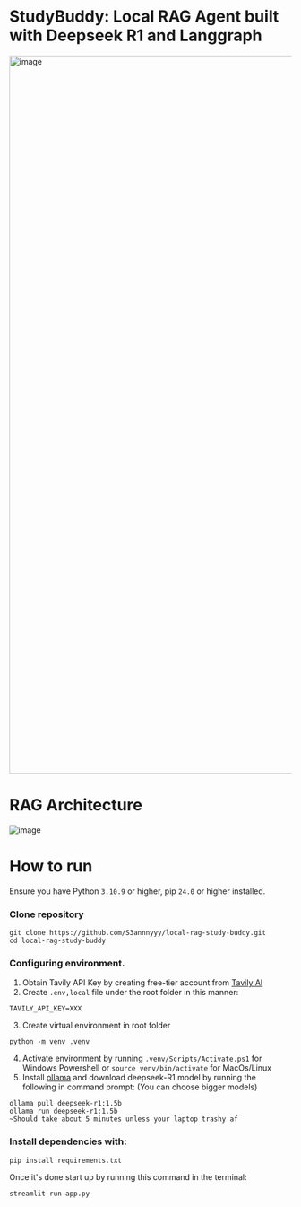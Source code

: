 # StudyBuddy: Local RAG Agent built with Deepseek R1 and Langgraph
<img width="1280" alt="image" src="https://github.com/user-attachments/assets/558e19c7-11a4-4afd-a87f-0a8c75457c32" />

# RAG Architecture
![image](https://github.com/user-attachments/assets/9fa3b5b3-ac08-4e2c-9ab1-ece947ef0b41)

# How to run
Ensure you have Python `3.10.9` or higher, pip `24.0` or higher installed.

### Clone repository
```
git clone https://github.com/S3annnyyy/local-rag-study-buddy.git
cd local-rag-study-buddy 
```

### Configuring environment.
1. Obtain Tavily API Key by creating free-tier account from [Tavily AI](https://tavily.com/)
2. Create `.env,local` file under the root folder in this manner:
```
TAVILY_API_KEY=XXX
```
3. Create virtual environment in root folder
```
python -m venv .venv
```
4. Activate environment by running `.venv/Scripts/Activate.ps1` for Windows Powershell or `source venv/bin/activate` for MacOs/Linux 
5. Install [ollama](https://www.ollama.com/) and download deepseek-R1 model by running the following in command prompt: (You can choose bigger models)
```
ollama pull deepseek-r1:1.5b
ollama run deepseek-r1:1.5b
~Should take about 5 minutes unless your laptop trashy af 
```

### Install dependencies with:
```
pip install requirements.txt
```

Once it's done start up by running this command in the terminal:
```
streamlit run app.py
```
